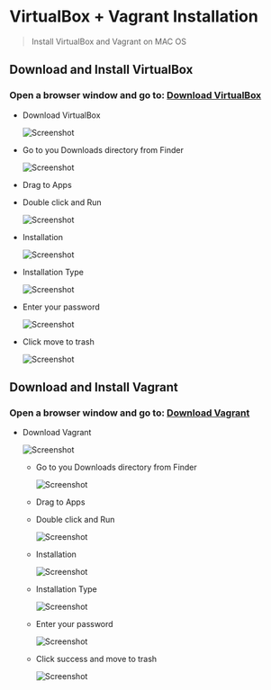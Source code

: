 # VirtualBox + Vagrant Installation
> Install VirtualBox and Vagrant on MAC OS


## Download and Install VirtualBox
### Open a browser window and go to:  [Download VirtualBox](https://www.virtualbox.org/wiki/Downloads) 

  - Download VirtualBox
  
      ![Screenshot](images/VBDownloadMac.png) 
      
  - Go to you Downloads directory from Finder
    
       ![Screenshot](images/downloads.png)      
  
  - Drag to Apps 
  
  - Double click and Run
  
       ![Screenshot](images/app.png) 
  
  - Installation
    
       ![Screenshot](images/installation.png) 
  
  - Installation Type
      
       ![Screenshot](images/installtype.png) 
    
  - Enter your password
        
       ![Screenshot](images/enterpassword.png) 
       
  - Click move to trash
          
       ![Screenshot](images/movetotrash.png)         
  
 
## Download and Install Vagrant
### Open a browser window and go to:  [Download Vagrant](https://www.vagrantup.com/downloads.html) 

- Download Vagrant
  
     ![Screenshot](images/downloadvagrant.png) 
      
  - Go to you Downloads directory from Finder
    
     ![Screenshot](images/vagrantdownload.png)      
  
  - Drag to Apps 
  
  - Double click and Run
  
     ![Screenshot](images/vagrantdoubleclick.png) 
  
  - Installation
  
     ![Screenshot](images/vagrantinstalltype.png)
       
  
  - Installation Type
      
     ![Screenshot](images/something.png)  
    
  - Enter your password
        
     ![Screenshot](images/vagrantpasswd.png) 
       
  - Click success and move to trash
          
     ![Screenshot](images/vagrantsuccess.png)         
  
